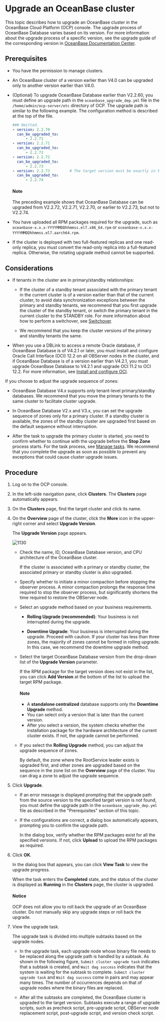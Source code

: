 # Upgrade an OceanBase cluster

This topic describes how to upgrade an OceanBase cluster in the OceanBase Cloud Platform (OCP) console. The upgrade process of OceanBase Database varies based on its version. For more information about the upgrade process of a specific version, see the upgrade guide of the corresponding version in [OceanBase Documentation Center](https://en.oceanbase.com/docs/oceanbase-database).

## Prerequisites

* You have the permission to manage clusters.

* An OceanBase cluster of a version earlier than V4.0 can be upgraded only to another version earlier than V4.0.

* (Optional) To upgrade OceanBase Database earlier than V2.2.60, you must define an upgrade path in the `oceanbase_upgrade_dep.yml` file in the `/home/admin/ocp-server/etc` directory of OCP. The upgrade path is similar to the following example. The configuration method is described at the top of the file.

  ```yaml
  ### Omitted.
  - version: 2.2.70
    can_be_upgraded_to:
        - 2.2.71
  - version: 2.2.71
    can_be_upgraded_to:
        - 2.2.72
  - version: 2.2.72
    can_be_upgraded_to:
        - 2.2.73
  - version: 2.2.73         # The target version must be exactly in this format, including the two lines below:
    can_be_upgraded_to:
        - 2.2.74
  ```

   <main id="notice" type='explain'>
    <h4>Note</h4>
    <p>The preceding example shows that OceanBase Database can be upgraded from V2.2.72, V2.2.71, V2.2.70, or earlier to V2.2.73, but not to V2.2.74.</p>
   </main>
  
* You have uploaded all RPM packages required for the upgrade, such as `oceanbase-x.x.x-YYYYMMDDhhmmss.el7.x86_64.rpm` or `oceanbase-x.x.x-YYYYMMDDhhmmss.el7.aarch64.rpm`.

* If the cluster is deployed with two full-featured replicas and one read-only replica, you must convert the read-only replica into a full-featured replica. Otherwise, the rotating upgrade method cannot be supported.

## Considerations

* If tenants in the cluster are in primary/standby relationships:

  * If the cluster of a standby tenant associated with the primary tenant in the current cluster is of a version earlier than that of the current cluster, to avoid data synchronization exceptions between the primary and standby tenants, we recommend that you first upgrade the cluster of the standby tenant, or switch the primary tenant in the current cluster to the STANDBY role. For more information about how to perform a switchover, see [Switchover](../1200.manage-disaster-recovery/100.switching-primary-and-standby-tenants/100.daily-active-standby-tenant-switchover.md).

  * We recommend that you keep the cluster versions of the primary and standby tenants the same.

* When you use a DBLink to access a remote Oracle database, if OceanBase Database is of V4.2.1 or later, you must install and configure Oracle Call Interface (OCI) 12.2 on all OBServer nodes in the cluster, and if OceanBase Database is of a version earlier than V4.2.1, you must upgrade OceanBase Database to V4.2.1 and upgrade OCI 11.2 to OCI 12.2. For more information, see [Install and configure OCI](https://www.oceanbase.com/docs/common-oceanbase-database-cn-1000000000641866).

If you choose to adjust the upgrade sequence of zones:

  * OceanBase Database V4.x supports only tenant-level primary/standby databases. We recommend that you move the primary tenants to the same cluster to facilitate cluster upgrade.

  * In OceanBase Database V2.x and V3.x, you can set the upgrade sequence of zones only for a primary cluster. If a standby cluster is available, the zones of the standby cluster are upgraded first based on the default sequence without interruption.

  * After the task to upgrade the primary cluster is started, you need to confirm whether to continue with the upgrade before the **Stop Zone** process starts. For the task process, see [Manage tasks](../1600.system-management-features/600.manage-tasks.md). We recommend that you complete the upgrade as soon as possible to prevent any exceptions that could cause cluster upgrade issues.

## Procedure

1. Log on to the OCP console.

2. In the left-side navigation pane, click **Clusters**. The **Clusters** page automatically appears.

3. On the **Clusters** page, find the target cluster and click its name.

4. On the **Overview** page of the cluster, click the **More** icon in the upper-right corner and select **Upgrade Version**.

   The **Upgrade Version** page appears.

   ![1130](https://obbusiness-private.oss-cn-shanghai.aliyuncs.com/doc/img/ocp/432/upgrade.png)

   * Check the name, ID, OceanBase Database version, and CPU architecture of the OceanBase cluster.

     If the cluster is associated with a primary or standby cluster, the associated primary or standby cluster is also upgraded.

   * Specify whether to initiate a minor compaction before stopping the observer process. A minor compaction prolongs the response time required to stop the observer process, but significantly shortens the time required to restore the OBServer node.

   * Select an upgrade method based on your business requirements.

     * **Rolling Upgrade (recommended)**: Your business is not interrupted during the upgrade.

     * **Downtime Upgrade**: Your business is interrupted during the upgrade. Proceed with caution. If your cluster has less than three zones, the majority of zones cannot be formed in rolling upgrade. In this case, we recommend the downtime upgrade method.

   * Select the target OceanBase Database version from the drop-down list of the **Upgrade Version** parameter.

     If the RPM package for the target version does not exist in the list, you can click **Add Version** at the bottom of the list to upload the target RPM package.

     <main id="notice" type='explain'>
     <h4>Note</h4>
     <p><ul>
     <li>A <b>standalone centralized</b> database supports only the <b>Downtime Upgrade</b> method. </li>
     <li>You can select only a version that is later than the current version. </li>
     <li>After you select a version, the system checks whether the installation package for the hardware architecture of the current cluster exists. If not, the upgrade cannot be performed. </li>
     </ul></p>
     </main>

   * If you select the **Rolling Upgrade** method, you can adjust the upgrade sequence of zones.

     By default, the zone where the RootService leader exists is upgraded first, and other zones are upgraded based on the sequence in the zone list on the **Overview** page of the cluster. You can drag a zone to adjust the upgrade sequence.

5. Click **Upgrade**.

   * If an error message is displayed prompting that the upgrade path from the source version to the specified target version is not found, you must define the upgrade path in the `oceanbase_upgrade_dep.yml` file as described in the "Prerequisites" section of this topic.

   * If the configurations are correct, a dialog box automatically appears, prompting you to confirm the upgrade path.

     In the dialog box, verify whether the RPM packages exist for all the specified versions. If not, click **Upload** to upload the RPM packages as required.

6. Click **OK**.

   In the dialog box that appears, you can click **View Task** to view the upgrade progress.

   When the task enters the **Completed** state, and the status of the cluster is displayed as **Running** in the **Clusters** page, the cluster is upgraded.

   <main id="notice" type='notice'>
    <h4>Notice</h4>
    <p>OCP does not allow you to roll back the upgrade of an OceanBase cluster. Do not manually skip any upgrade steps or roll back the upgrade. </p>
   </main>
  
7. View the upgrade task.

   The upgrade task is divided into multiple subtasks based on the upgrade nodes.

   * In the upgrade task, each upgrade node whose binary file needs to be replaced along the upgrade path is handled by a subtask.
    As shown in the following figure, `Submit cluster upgrade task` indicates that a subtask is created, and `Wait dag success` indicates that the system is waiting for the subtask to complete. `Submit cluster upgrade task` and `Wait dag success` come in pairs and may appear many times. The number of occurrences depends on that of upgrade nodes where the binary files are replaced.

   * After all the subtasks are completed, the OceanBase cluster is upgraded to the target version. Subtasks execute a range of upgrade scripts, such as precheck script, pre-upgrade script, OBServer node replacement script, post-upgrade script, and version check script.
